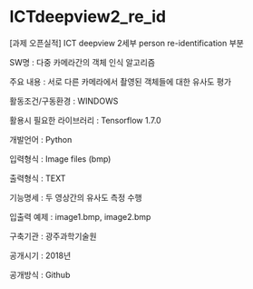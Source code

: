 # ICTdeepview2_re_id


[과제 오픈실적] ICT deepview 2세부 person re-identification 부분

SW명 : 다중 카메라간의 객체 인식 알고리즘

주요 내용 : 서로 다른 카메라에서 촬영된 객체들에 대한 유사도 평가

활동조건/구동환경 : WINDOWS

활용시 필요한 라이브러리 : Tensorflow 1.7.0

개발언어 : Python

입력형식 : Image files (bmp)

출력형식 : TEXT

기능명세 : 두 영상간의 유사도 측정 수행

입출력 예제 : image1.bmp, image2.bmp

구축기관 : 광주과학기술원

공개시기 : 2018년

공개방식 : Github
